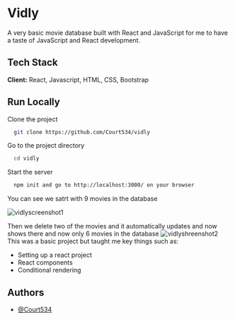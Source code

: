 # Vidly

A very basic movie database built with React and JavaScript for me to have a taste 
of JavaScript and React development.

## Tech Stack

**Client:** React, Javascript, HTML, CSS, Bootstrap

## Run Locally

Clone the project

```bash
  git clone https://github.com/Court534/vidly
```

Go to the project directory

```bash
  cd vidly
```

Start the server

```bash
  npm init and go to http://localhost:3000/ on your browser
```

You can see we satrt with 9 movies in the database

![vidlyscreenshot1](https://user-images.githubusercontent.com/85391216/160173048-ae7027d8-b16e-4392-bd52-d49b43332018.png)

Then we delete two of the movies and it automatically updates and now shows there and now only 6 movies in the database
![vidlyshreenshot2](https://user-images.githubusercontent.com/85391216/160173086-d973e0ad-9da0-4755-8d92-0cb9cfef1294.png)
This was a basic project but taught me key things such as:
- Setting up a react project 
- React components
- Conditional rendering

## Authors

- [@Court534](https://github.com/Court534)
